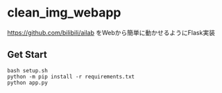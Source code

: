 # clean_img_webapp
https://github.com/bilibili/ailab をWebから簡単に動かせるようにFlask実装

## Get Start

```
bash setup.sh
python -m pip install -r requirements.txt
python app.py
```
